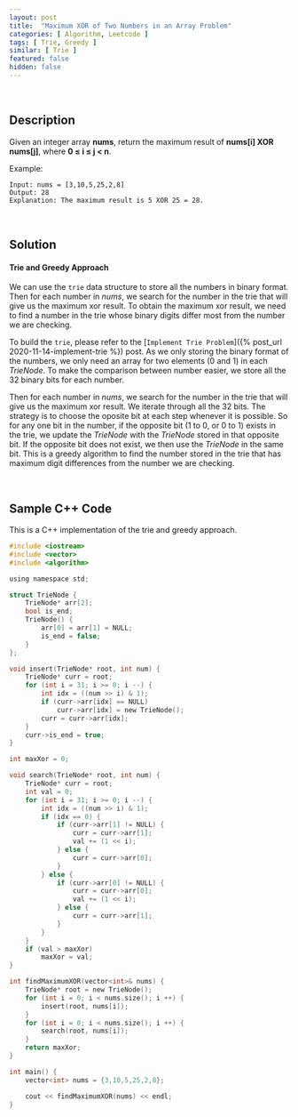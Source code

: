 ```yaml
---
layout: post
title:  "Maximum XOR of Two Numbers in an Array Problem"
categories: [ Algorithm, Leetcode ]
tags: [ Trie, Greedy ]
similar: [ Trie ]
featured: false
hidden: false
---
```


<br />

## Description


Given an integer array **nums**, return the maximum result of **nums[i] XOR nums[j]**, where **0 ≤ i ≤ j < n**.


Example: 
```
Input: nums = [3,10,5,25,2,8]
Output: 28
Explanation: The maximum result is 5 XOR 25 = 28.
```

<br />

## Solution


#### Trie and Greedy Approach

We can use the `trie` data structure to store all the numbers in binary format. Then for each number in *nums*, we search for the number in the trie that will give us the maximum xor result. To obtain the maximum xor result, we need to find a number in the trie whose binary digits differ most from the number we are checking.



To build the `trie`, please refer to the [`Implement Trie Problem`]({% post_url 2020-11-14-implement-trie %}) post. As we only storing the binary format of the numbers, we only need an array for two elements (0 and 1) in each *TrieNode*. To make the comparison between number easier, we store all the 32 binary bits for each number. 



Then for each number in *nums*, we search for the number in the trie that will give us the maximum xor result. We iterate through all the 32 bits. The strategy is to choose the oposite bit at each step whenever it is possible. So for any one bit in the number, if the opposite bit (1 to 0, or 0 to 1) exists in the trie, we update the *TrieNode* with the *TrieNode* stored in that opposite bit. If the opposite bit does not exist, we then use the *TrieNode* in the same bit. This is a greedy algorithm to find the number stored in the trie that has maximum digit differences from the number we are checking.



<br />

## Sample C++ Code

This is a C++ implementation of the trie and greedy approach.

```c
#include <iostream>
#include <vector>
#include <algorithm>

using namespace std;

struct TrieNode {
    TrieNode* arr[2];
    bool is_end;
    TrieNode() {
        arr[0] = arr[1] = NULL;
        is_end = false;
    }
};

void insert(TrieNode* root, int num) {
    TrieNode* curr = root;
    for (int i = 31; i >= 0; i --) {
        int idx = ((num >> i) & 1);
        if (curr->arr[idx] == NULL)
            curr->arr[idx] = new TrieNode();
        curr = curr->arr[idx];
    }
    curr->is_end = true;
}

int maxXor = 0;

void search(TrieNode* root, int num) {
    TrieNode* curr = root;
    int val = 0;
    for (int i = 31; i >= 0; i --) {
        int idx = ((num >> i) & 1);
        if (idx == 0) {
            if (curr->arr[1] != NULL) {
                curr = curr->arr[1];
                val += (1 << i);
            } else {
                curr = curr->arr[0];
            }
        } else {
            if (curr->arr[0] != NULL) {
                curr = curr->arr[0];
                val += (1 << i);
            } else {
                curr = curr->arr[1];
            }
        }
    }
    if (val > maxXor)
        maxXor = val;
}

int findMaximumXOR(vector<int>& nums) {
    TrieNode* root = new TrieNode();
    for (int i = 0; i < nums.size(); i ++) {
        insert(root, nums[i]);
    }
    for (int i = 0; i < nums.size(); i ++) {
        search(root, nums[i]);
    }
    return maxXor;
}

int main() {
    vector<int> nums = {3,10,5,25,2,8};

    cout << findMaximumXOR(nums) << endl;
}
```
